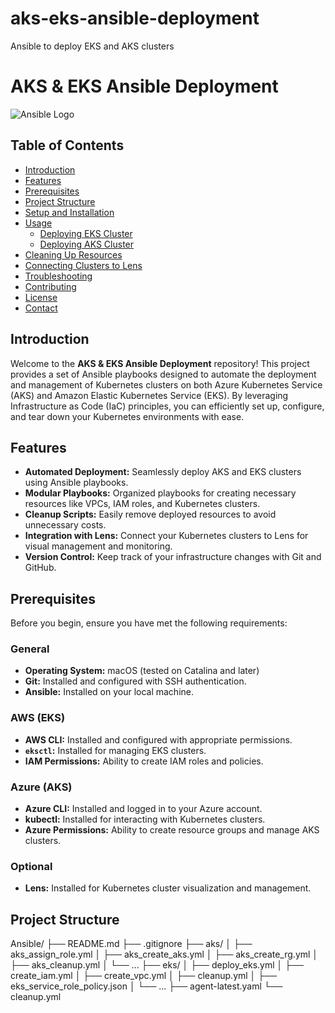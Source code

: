 # aks-eks-ansible-deployment
Ansible to deploy EKS and AKS clusters
# AKS & EKS Ansible Deployment

![Ansible Logo](https://www.ansible.com/hubfs/Ansible_Hero.png)

## Table of Contents

- [Introduction](#introduction)
- [Features](#features)
- [Prerequisites](#prerequisites)
- [Project Structure](#project-structure)
- [Setup and Installation](#setup-and-installation)
- [Usage](#usage)
  - [Deploying EKS Cluster](#deploying-eks-cluster)
  - [Deploying AKS Cluster](#deploying-aks-cluster)
- [Cleaning Up Resources](#cleaning-up-resources)
- [Connecting Clusters to Lens](#connecting-clusters-to-lens)
- [Troubleshooting](#troubleshooting)
- [Contributing](#contributing)
- [License](#license)
- [Contact](#contact)

## Introduction

Welcome to the **AKS & EKS Ansible Deployment** repository! This project provides a set of Ansible playbooks designed to automate the deployment and management of Kubernetes clusters on both Azure Kubernetes Service (AKS) and Amazon Elastic Kubernetes Service (EKS). By leveraging Infrastructure as Code (IaC) principles, you can efficiently set up, configure, and tear down your Kubernetes environments with ease.

## Features

- **Automated Deployment:** Seamlessly deploy AKS and EKS clusters using Ansible playbooks.
- **Modular Playbooks:** Organized playbooks for creating necessary resources like VPCs, IAM roles, and Kubernetes clusters.
- **Cleanup Scripts:** Easily remove deployed resources to avoid unnecessary costs.
- **Integration with Lens:** Connect your Kubernetes clusters to Lens for visual management and monitoring.
- **Version Control:** Keep track of your infrastructure changes with Git and GitHub.

## Prerequisites

Before you begin, ensure you have met the following requirements:

### General

- **Operating System:** macOS (tested on Catalina and later)
- **Git:** Installed and configured with SSH authentication.
- **Ansible:** Installed on your local machine.

### AWS (EKS)

- **AWS CLI:** Installed and configured with appropriate permissions.
- **`eksctl`:** Installed for managing EKS clusters.
- **IAM Permissions:** Ability to create IAM roles and policies.

### Azure (AKS)

- **Azure CLI:** Installed and logged in to your Azure account.
- **kubectl:** Installed for interacting with Kubernetes clusters.
- **Azure Permissions:** Ability to create resource groups and manage AKS clusters.

### Optional

- **Lens:** Installed for Kubernetes cluster visualization and management.

## Project Structure

Ansible/
├── README.md
├── .gitignore
├── aks/
│   ├── aks_assign_role.yml
│   ├── aks_create_aks.yml
│   ├── aks_create_rg.yml
│   ├── aks_cleanup.yml
│   └── ...
├── eks/
│   ├── deploy_eks.yml
│   ├── create_iam.yml
│   ├── create_vpc.yml
│   ├── cleanup.yml
│   ├── eks_service_role_policy.json
│   └── ...
├── agent-latest.yaml
└── cleanup.yml
